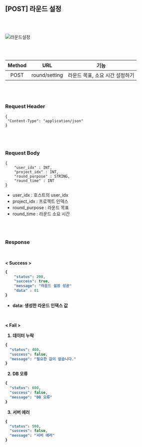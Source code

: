 ## [POST] 라운드 설정

<br>
<br>

![라운드설정](https://user-images.githubusercontent.com/55133871/87725576-82e3b780-c7f8-11ea-9468-ee69c48a7ef9.png)

<br>
<br>

| Method | URL             | 기능                |
| :------: | :-----------------------: | :------------------------------: | 
|  POST  | round/setting | 라운드 목표, 소요 시간 설정하기 |


<br>
<br>

### Request Header

```
{
 "Content-Type": "application/json"
}
```

<br>
<br>

### Request Body

```
{
    "user_idx" : INT,
    "project_idx" : INT,
    "round_purpose" : STRING,
    "round_time" : INT
}
```
- user_idx : 호스트의 user_idx
- project_idx : 프로젝트 인덱스
- round_purpose : 라운드 목표
- round_time : 라운드 소요 시간

<br>
<br>

### Response

<br>

<b>< Success >

```javascript
{
    "status": 200,
    "success": true,
    "message": "라운드 설정 성공"
    "data" : 81
}
```
- data: 생성한 라운드 인덱스 값

<br>

<b> < Fail >

1. 데이터 누락

```javascript
{
  "status": 400,
  "success": false,
  "message": "필요한 값이 없습니다."
}
```

2. DB 오류

```javascript
{
  "status": 600,
  "success": false,
  "message": "DB 오류"
}
```

3. 서버 에러

```javascript
{
  "status": 500,
  "success": false,
  "message": "서버 에러"
}
```

